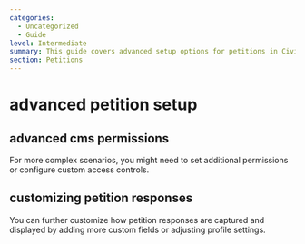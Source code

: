```yaml
---
categories:
  - Uncategorized
  - Guide
level: Intermediate
summary: This guide covers advanced setup options for petitions in CiviCRM.
section: Petitions
---
```


# advanced petition setup

## advanced cms permissions
For more complex scenarios, you might need to set additional permissions or configure custom access controls.

## customizing petition responses
You can further customize how petition responses are captured and displayed by adding more custom fields or adjusting profile settings.

